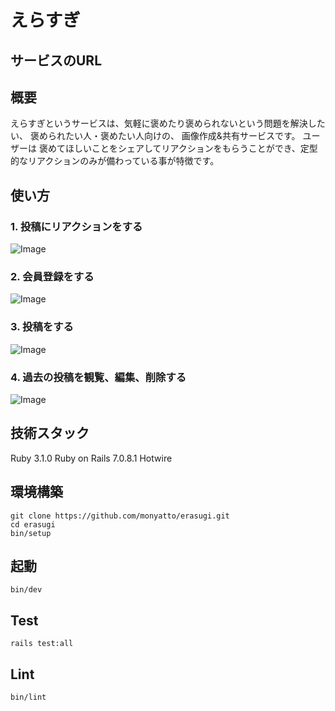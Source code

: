 # えらすぎ

## サービスのURL

## 概要
えらすぎというサービスは、気軽に褒めたり褒められないという問題を解決したい、 褒められたい人・褒めたい人向けの、 画像作成&共有サービスです。
ユーザーは 褒めてほしいことをシェアしてリアクションをもらうことができ、定型的なリアクションのみが備わっている事が特徴です。

## 使い方

### 1. 投稿にリアクションをする
![Image](https://github.com/users/monyatto/projects/1/assets/83024928/83fd55c3-dcfb-4905-8d94-a0626b30ce56)
### 2. 会員登録をする
![Image](https://github.com/users/monyatto/projects/1/assets/83024928/ac435c0a-6868-4c43-bd03-56c1b1b97b54)
### 3. 投稿をする
![Image](https://github.com/users/monyatto/projects/1/assets/83024928/e4f9a423-5d76-43c4-a251-6f7f7d1b9291)
### 4. 過去の投稿を観覧、編集、削除する
![Image](https://github.com/users/monyatto/projects/1/assets/83024928/fad25c80-be80-4f44-88b1-1e0822bd43ea)

## 技術スタック
Ruby 3.1.0
Ruby on Rails 7.0.8.1
Hotwire

## 環境構築
```
git clone https://github.com/monyatto/erasugi.git
cd erasugi
bin/setup
```

## 起動
```
bin/dev
```

## Test
```
rails test:all
```

## Lint
```
bin/lint 
```
